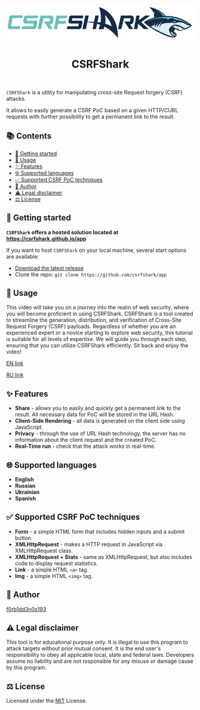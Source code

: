 <p align="center">
    <a href="https://github.com/csrfshark/app" target="_blank">
        <img src="media/logo/full.svg" height="100px">
    </a>
    <h1 align="center">CSRFShark</h1>
    <br>
</p>

`CSRFShark` is a utility for manipulating cross-site Request forgery (CSRF) attacks.

It allows to easily generate a CSRF PoC based on a given HTTP/CURL requests with further possibility to get a permanent link to the result.

## 📚 Contents
- [🚀 Getting started](#--getting-started)
- [📖 Usage](#--usage)
- [✨ Features](#--features)
- [🌐 Supported languages](#--supported-languages)
- [✅ Supported CSRF PoC techniques](#--supported-csrf-poc-techniques)
- [👤 Author](#--author)
- [⚠️ Legal disclaimer](#-️-legal-disclaimer)
- [⚖️ License](#-️-license)

## <a name="getting-started"></a> 🚀 Getting started
**`CSRFShark` offers a hosted solution located at https://csrfshark.github.io/app**

If you want to host `CSRFShark` on your local machine, several start options are available:
- [Download the latest release](https://github.com/csrfshark/app/archive/v1.0.1.zip)
- Clone the repo: `git clone https://github.com/csrfshark/app`

## <a name="usage"></a> 📖 Usage
This video will take you on a journey into the realm of web security, where you will become proficient in using CSRFShark. CSRFShark is a tool created to streamline the generation, distribution, and verification of Cross-Site Request Forgery (CSRF) payloads. Regardless of whether you are an experienced expert or a novice starting to explore web security, this tutorial is suitable for all levels of expertise. We will guide you through each step, ensuring that you can utilize CSRFShark efficiently. Sit back and enjoy the video!

[EN link](https://youtu.be/xw1YAzFRBYY)

[RU link](https://youtu.be/DcIrluCfkEQ)

## <a name="features"></a> ✨ Features
- **Share** - allows you to easily and quickly get a permanent link to the result. All necessary data for PoC will be stored in the URL Hash.
- **Client-Side Rendering** - all data is generated on the client side using JavaScript.
- **Privacy** - through the use of URL Hash technology, the server has no information about the client request and the created PoC.
- **Real-Time run** - check that the attack works in real-time.

## <a name="supported-languages"></a> 🌐 Supported languages
- **English**
- **Russian**
- **Ukrainian**
- **Spanish**

## <a name="supported-csrf-poc-techniques"></a> ✅ Supported CSRF PoC techniques
- **Form** - a simple HTML form that includes hidden inputs and a submit button.
- **XMLHttpRequest** - makes a HTTP request in JavaScript via XMLHttpRequest class.
- **XMLHttpRequest + Stats** - same as XMLHttpRequest, but also includes code to display request statistics.
- **Link** - a simple HTML `<a>` tag.
- **Img** - a simple HTML `<img>` tag.

## <a name="author"></a> 👤 Author
[f0rb1dd3n0x193](https://t.me/f0rb1dd3n0x193)

## <a name="legal-disclaimer"></a> ⚠️ Legal disclaimer
This tool is for educational purpose only. It is illegal to use this program to attack targets without prior mutual consent. It is the end user's responsibility to obey all applicable local, state and federal laws. Developers assume no liability and are not responsible for any misuse or damage cause by this program.

## <a name="license"></a> ⚖️ License
Licensed under the [MIT](https://github.com/csrfshark/app/blob/main/LICENSE) License.